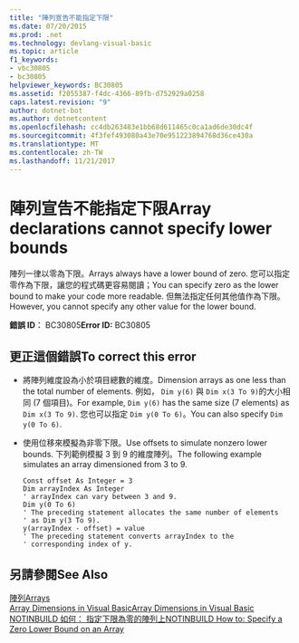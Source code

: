 ```yaml
---
title: "陣列宣告不能指定下限"
ms.date: 07/20/2015
ms.prod: .net
ms.technology: devlang-visual-basic
ms.topic: article
f1_keywords:
- vbc30805
- bc30805
helpviewer_keywords: BC30805
ms.assetid: f2055387-f4dc-4366-89fb-d752929a0258
caps.latest.revision: "9"
author: dotnet-bot
ms.author: dotnetcontent
ms.openlocfilehash: cc4db263483e1bb68d611465c0ca1ad6de30dc4f
ms.sourcegitcommit: 4f3fef493080a43e70e951223894768d36ce430a
ms.translationtype: MT
ms.contentlocale: zh-TW
ms.lasthandoff: 11/21/2017
---
```

# <a name="array-declarations-cannot-specify-lower-bounds"></a><span data-ttu-id="03750-102">陣列宣告不能指定下限</span><span class="sxs-lookup"><span data-stu-id="03750-102">Array declarations cannot specify lower bounds</span></span>
<span data-ttu-id="03750-103">陣列一律以零為下限。</span><span class="sxs-lookup"><span data-stu-id="03750-103">Arrays always have a lower bound of zero.</span></span> <span data-ttu-id="03750-104">您可以指定零作為下限，讓您的程式碼更容易閱讀；</span><span class="sxs-lookup"><span data-stu-id="03750-104">You can specify zero as the lower bound to make your code more readable.</span></span> <span data-ttu-id="03750-105">但無法指定任何其他值作為下限。</span><span class="sxs-lookup"><span data-stu-id="03750-105">However, you cannot specify any other value for the lower bound.</span></span>  
  
 <span data-ttu-id="03750-106">**錯誤 ID︰** BC30805</span><span class="sxs-lookup"><span data-stu-id="03750-106">**Error ID:** BC30805</span></span>  
  
## <a name="to-correct-this-error"></a><span data-ttu-id="03750-107">更正這個錯誤</span><span class="sxs-lookup"><span data-stu-id="03750-107">To correct this error</span></span>  
  
-   <span data-ttu-id="03750-108">將陣列維度設為小於項目總數的維度。</span><span class="sxs-lookup"><span data-stu-id="03750-108">Dimension arrays as one less than the total number of elements.</span></span> <span data-ttu-id="03750-109">例如， `Dim y(6)` 與 `Dim x(3 To 9)`的大小相同 (7 個項目)。</span><span class="sxs-lookup"><span data-stu-id="03750-109">For example, `Dim y(6)` has the same size (7 elements) as `Dim x(3 To 9)`.</span></span> <span data-ttu-id="03750-110">您也可以指定 `Dim y(0 To 6)`。</span><span class="sxs-lookup"><span data-stu-id="03750-110">You can also specify `Dim y(0 To 6)`.</span></span>  
  
-   <span data-ttu-id="03750-111">使用位移來模擬為非零下限。</span><span class="sxs-lookup"><span data-stu-id="03750-111">Use offsets to simulate nonzero lower bounds.</span></span> <span data-ttu-id="03750-112">下列範例模擬 3 到 9 的維度陣列。</span><span class="sxs-lookup"><span data-stu-id="03750-112">The following example simulates an array dimensioned from 3 to 9.</span></span>  
  
    ```  
    Const offset As Integer = 3  
    Dim arrayIndex As Integer  
    ' arrayIndex can vary between 3 and 9.  
    Dim y(0 To 6)  
    ' The preceding statement allocates the same number of elements  
    ' as Dim y(3 To 9).  
    y(arrayIndex - offset) = value  
    ' The preceding statement converts arrayIndex to the  
    ' corresponding index of y.  
    ```  
  
## <a name="see-also"></a><span data-ttu-id="03750-113">另請參閱</span><span class="sxs-lookup"><span data-stu-id="03750-113">See Also</span></span>  
 [<span data-ttu-id="03750-114">陣列</span><span class="sxs-lookup"><span data-stu-id="03750-114">Arrays</span></span>](../../visual-basic/programming-guide/language-features/arrays/index.md)  
 [<span data-ttu-id="03750-115">Array Dimensions in Visual Basic</span><span class="sxs-lookup"><span data-stu-id="03750-115">Array Dimensions in Visual Basic</span></span>](../../visual-basic/programming-guide/language-features/arrays/array-dimensions.md)  
 [<span data-ttu-id="03750-116">NOTINBUILD 如何： 指定下限為零的陣列上</span><span class="sxs-lookup"><span data-stu-id="03750-116">NOTINBUILD How to: Specify a Zero Lower Bound on an Array</span></span>](http://msdn.microsoft.com/en-us/20ffd49a-64f7-4634-8ed0-46ba1049d935)

